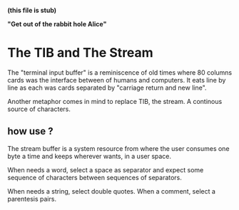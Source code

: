 **(this file is stub)**

__"Get out of the rabbit hole Alice"__

# The TIB and The Stream

The "terminal input buffer" is a reminiscence of old times where 80 columns cards was the interface between of humans and computers. It eats line by line as each was cards separated by "carriage return and new line".

Another metaphor comes in mind to replace TIB, the stream. A continous source of characters.

## how use ?

The stream buffer is a system resource from where the user consumes one byte a time and keeps wherever wants, in a user space.

When needs a word, select a space as separator and expect some sequence of characters between sequences of separators.

When needs a string, select double quotes. When a comment, select a parentesis pairs.
